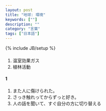 ```yaml
---
layout: post
title: "地球: 環境"
keywords: [""]
description: ""
category: "言葉"
tags: ["日本語"]
---
```

{% include JB/setup %}


####
1. 温室効果ガス
2. 植林活動



#### 1
1. また人に傷けられた。　
2. さっき触れってからずっと好き。
3. 人の話を聞いて、すぐ自分の方に切り替える
